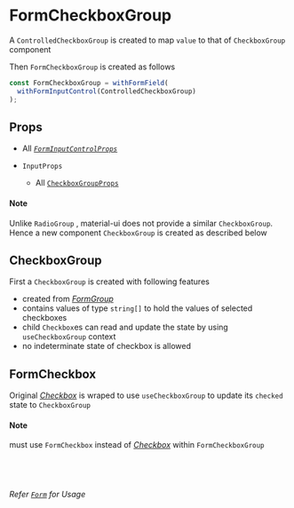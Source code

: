 # FormCheckboxGroup

A `ControlledCheckboxGroup` is created to map `value` to that of `CheckboxGroup` component

Then `FormCheckboxGroup` is created as follows

```ts
const FormCheckboxGroup = withFormField(
  withFormInputControl(ControlledCheckboxGroup)
);
```

## Props

- All [_`FormInputControlProps`_](../input-control)
- `InputProps`

  - All [`CheckboxGroupProps`](#)

#### Note

Unlike `RadioGroup` , material-ui does not provide a similar `CheckboxGroup`. Hence a new component `CheckboxGroup` is created as described below

## CheckboxGroup

First a `CheckboxGroup` is created with following features

- created from [_FormGroup_](https://mui.com/api/form-group/)
- contains values of type `string[]` to hold the values of selected checkboxes
- child `Checkbox`es can read and update the state by using `useCheckboxGroup` context
- no indeterminate state of checkbox is allowed

## FormCheckbox

Original [_Checkbox_](https://mui.com/components/checkboxes/) is wraped to use `useCheckboxGroup` to update its `checked` state to `CheckboxGroup`

#### Note

must use `FormCheckbox` instead of [_Checkbox_](https://mui.com/components/checkboxes/) within `FormCheckboxGroup`

## &nbsp;

_Refer [`Form`](../../form) for Usage_
